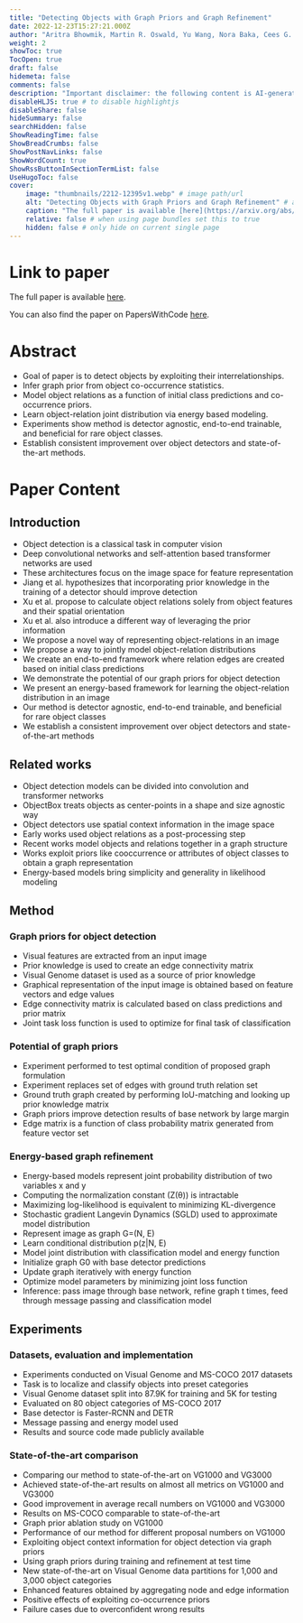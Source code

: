 ```yaml
---
title: "Detecting Objects with Graph Priors and Graph Refinement"
date: 2022-12-23T15:27:21.000Z
author: "Aritra Bhowmik, Martin R. Oswald, Yu Wang, Nora Baka, Cees G. M. Snoek"
weight: 2
showToc: true
TocOpen: true
draft: false
hidemeta: false
comments: false
description: "Important disclaimer: the following content is AI-generated, please make sure to fact check the presented information by reading the full paper."
disableHLJS: true # to disable highlightjs
disableShare: false
hideSummary: false
searchHidden: false
ShowReadingTime: false
ShowBreadCrumbs: false
ShowPostNavLinks: false
ShowWordCount: true
ShowRssButtonInSectionTermList: false
UseHugoToc: false
cover:
    image: "thumbnails/2212-12395v1.webp" # image path/url
    alt: "Detecting Objects with Graph Priors and Graph Refinement" # alt text
    caption: "The full paper is available [here](https://arxiv.org/abs/2212.12395)." # display caption under cover
    relative: false # when using page bundles set this to true
    hidden: false # only hide on current single page
---
```


# Link to paper
The full paper is available [here](https://arxiv.org/abs/2212.12395).

You can also find the paper on PapersWithCode [here](https://paperswithcode.com/paper/detecting-objects-with-graph-priors-and-graph).

# Abstract
- Goal of paper is to detect objects by exploiting their interrelationships.
- Infer graph prior from object co-occurrence statistics.
- Model object relations as a function of initial class predictions and co-occurrence priors.
- Learn object-relation joint distribution via energy based modeling.
- Experiments show method is detector agnostic, end-to-end trainable, and beneficial for rare object classes.
- Establish consistent improvement over object detectors and state-of-the-art methods.

# Paper Content

## Introduction
- Object detection is a classical task in computer vision
- Deep convolutional networks and self-attention based transformer networks are used
- These architectures focus on the image space for feature representation
- Jiang et al. hypothesizes that incorporating prior knowledge in the training of a detector should improve detection
- Xu et al. propose to calculate object relations solely from object features and their spatial orientation
- Xu et al. also introduce a different way of leveraging the prior information
- We propose a novel way of representing object-relations in an image
- We propose a way to jointly model object-relation distributions
- We create an end-to-end framework where relation edges are created based on initial class predictions
- We demonstrate the potential of our graph priors for object detection
- We present an energy-based framework for learning the object-relation distribution in an image
- Our method is detector agnostic, end-to-end trainable, and beneficial for rare object classes
- We establish a consistent improvement over object detectors and state-of-the-art methods

## Related works
- Object detection models can be divided into convolution and transformer networks
- ObjectBox treats objects as center-points in a shape and size agnostic way
- Object detectors use spatial context information in the image space
- Early works used object relations as a post-processing step
- Recent works model objects and relations together in a graph structure
- Works exploit priors like cooccurrence or attributes of object classes to obtain a graph representation
- Energy-based models bring simplicity and generality in likelihood modeling

## Method

### Graph priors for object detection
- Visual features are extracted from an input image
- Prior knowledge is used to create an edge connectivity matrix
- Visual Genome dataset is used as a source of prior knowledge
- Graphical representation of the input image is obtained based on feature vectors and edge values
- Edge connectivity matrix is calculated based on class predictions and prior matrix
- Joint task loss function is used to optimize for final task of classification

### Potential of graph priors
- Experiment performed to test optimal condition of proposed graph formulation
- Experiment replaces set of edges with ground truth relation set
- Ground truth graph created by performing IoU-matching and looking up prior knowledge matrix
- Graph priors improve detection results of base network by large margin
- Edge matrix is a function of class probability matrix generated from feature vector set

### Energy-based graph refinement
- Energy-based models represent joint probability distribution of two variables x and y
- Computing the normalization constant (Z(θ)) is intractable
- Maximizing log-likelihood is equivalent to minimizing KL-divergence
- Stochastic gradient Langevin Dynamics (SGLD) used to approximate model distribution
- Represent image as graph G=(N, E)
- Learn conditional distribution p(z|N, E)
- Model joint distribution with classification model and energy function
- Initialize graph G0 with base detector predictions
- Update graph iteratively with energy function
- Optimize model parameters by minimizing joint loss function
- Inference: pass image through base network, refine graph t times, feed through message passing and classification model

## Experiments

### Datasets, evaluation and implementation
- Experiments conducted on Visual Genome and MS-COCO 2017 datasets
- Task is to localize and classify objects into preset categories
- Visual Genome dataset split into 87.9K for training and 5K for testing
- Evaluated on 80 object categories of MS-COCO 2017
- Base detector is Faster-RCNN and DETR
- Message passing and energy model used
- Results and source code made publicly available

### State-of-the-art comparison
- Comparing our method to state-of-the-art on VG1000 and VG3000
- Achieved state-of-the-art results on almost all metrics on VG1000 and VG3000
- Good improvement in average recall numbers on VG1000 and VG3000
- Results on MS-COCO comparable to state-of-the-art
- Graph prior ablation study on VG1000
- Performance of our method for different proposal numbers on VG1000
- Exploiting object context information for object detection via graph priors
- Using graph priors during training and refinement at test time
- New state-of-the-art on Visual Genome data partitions for 1,000 and 3,000 object categories
- Enhanced features obtained by aggregating node and edge information
- Positive effects of exploiting co-occurrence priors
- Failure cases due to overconfident wrong results
